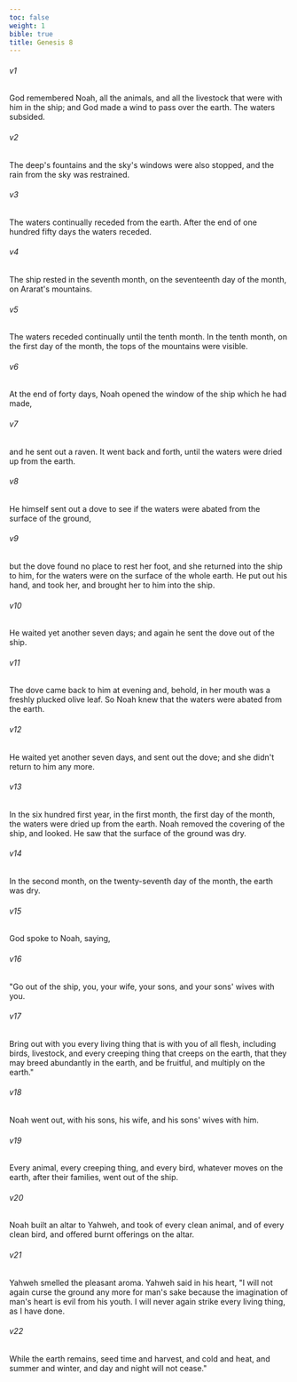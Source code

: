 ```yaml
---
toc: false
weight: 1
bible: true
title: Genesis 8
---
```


###### v1
God remembered Noah, all the animals, and all the livestock that were with him in the ship; and God made a wind to pass over the earth. The waters subsided.

###### v2
The deep's fountains and the sky's windows were also stopped, and the rain from the sky was restrained.

###### v3
The waters continually receded from the earth. After the end of one hundred fifty days the waters receded.

###### v4
The ship rested in the seventh month, on the seventeenth day of the month, on Ararat's mountains.

###### v5
The waters receded continually until the tenth month. In the tenth month, on the first day of the month, the tops of the mountains were visible.

###### v6
At the end of forty days, Noah opened the window of the ship which he had made,

###### v7
and he sent out a raven. It went back and forth, until the waters were dried up from the earth.

###### v8
He himself sent out a dove to see if the waters were abated from the surface of the ground,

###### v9
but the dove found no place to rest her foot, and she returned into the ship to him, for the waters were on the surface of the whole earth. He put out his hand, and took her, and brought her to him into the ship.

###### v10
He waited yet another seven days; and again he sent the dove out of the ship.

###### v11
The dove came back to him at evening and, behold, in her mouth was a freshly plucked olive leaf. So Noah knew that the waters were abated from the earth.

###### v12
He waited yet another seven days, and sent out the dove; and she didn't return to him any more.

###### v13
In the six hundred first year, in the first month, the first day of the month, the waters were dried up from the earth. Noah removed the covering of the ship, and looked. He saw that the surface of the ground was dry.

###### v14
In the second month, on the twenty-seventh day of the month, the earth was dry.

###### v15
God spoke to Noah, saying,

###### v16
"Go out of the ship, you, your wife, your sons, and your sons' wives with you.

###### v17
Bring out with you every living thing that is with you of all flesh, including birds, livestock, and every creeping thing that creeps on the earth, that they may breed abundantly in the earth, and be fruitful, and multiply on the earth."

###### v18
Noah went out, with his sons, his wife, and his sons' wives with him.

###### v19
Every animal, every creeping thing, and every bird, whatever moves on the earth, after their families, went out of the ship.

###### v20
Noah built an altar to Yahweh, and took of every clean animal, and of every clean bird, and offered burnt offerings on the altar.

###### v21
Yahweh smelled the pleasant aroma. Yahweh said in his heart, "I will not again curse the ground any more for man's sake because the imagination of man's heart is evil from his youth. I will never again strike every living thing, as I have done.

###### v22
While the earth remains, seed time and harvest, and cold and heat, and summer and winter, and day and night will not cease."


